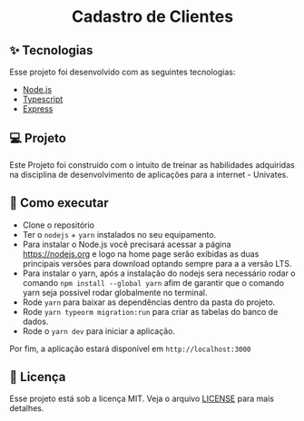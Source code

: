 <h1 align="center">Cadastro de Clientes</h1>

## ✨ Tecnologias

Esse projeto foi desenvolvido com as seguintes tecnologias:

- [Node.js](https://nodejs.org/en/)
- [Typescript](https://www.typescriptlang.org/)
- [Express](https://expressjs.com/pt-br/)

## 💻 Projeto

Este Projeto foi construido com o intuito de treinar as habilidades adquiridas na disciplina de desenvolvimento de aplicações para a internet - Univates.

## 🚀 Como executar

- Clone o repositório
- Ter o `nodejs` + `yarn` instalados no seu equipamento.
- Para instalar o Node.js você precisará acessar a página https://nodejs.org e logo na home page serão exibidas as duas principais versões para download optando   sempre para a a versão LTS.
- Para instalar o yarn, após a instalação do nodejs sera necessário rodar o comando `npm install --global yarn` afim de garantir que o comando yarn seja           possivel rodar globalmente no terminal.
- Rode `yarn` para baixar as dependências dentro da pasta do projeto.
- Rode `yarn typeorm migration:run` para criar as tabelas do banco de dados.
- Rode o `yarn dev` para iniciar a aplicação.

Por fim, a aplicação estará disponível em `http://localhost:3000`

## 📄 Licença

Esse projeto está sob a licença MIT. Veja o arquivo [LICENSE](LICENSE.md) para mais detalhes.
